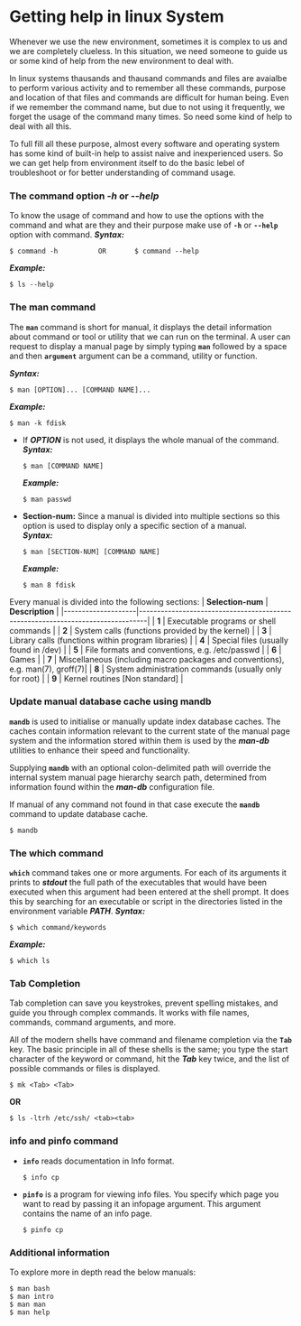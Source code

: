 # Getting help in linux System

Whenever we use the new environment, sometimes it is complex to us and we are completely clueless. In this situation, we need someone to guide us or some kind of help from the new environment to deal with. 

In linux systems thausands and thausand commands and files are avaialbe to perform various activity and to remember all these commands, purpose and location of that files and commands are difficult for human being. Even if we remember the command name, but due to not using it frequently, we forget the usage of the command many times. So need some kind of help to deal with all this.


To full fill all these purpose, almost every software and operating system has some kind of built-in help to assist naive and inexperienced users. So we can get help from environment itself to do the basic lebel of troubleshoot or for better understanding of command usage.


### The command option **_-h_** or **_--help_**
To know the usage of command and how to use the options with the command and what are they and their purpose make use of **` -h `** or **` --help `** option with command.
**_Syntax:_** <br>
```
$ command -h          OR       $ command --help
```
**_Example:_** <br>
```
$ ls --help
```


### The man command
The **` man `** command is short for manual, it displays the detail information about command or tool or utility that we can run on
the terminal. A user can request to display a manual page by simply typing **` man `** followed by a space and then **` argument `** argument can be a command, utility or function. <br>

**_Syntax:_** <br>
```
$ man [OPTION]... [COMMAND NAME]...
```
**_Example:_** <br>
```
$ man -k fdisk
```
  - If **_OPTION_** is not used, it displays the whole manual of the command. <br>
    **_Syntax:_** <br>
    ```
    $ man [COMMAND NAME]
    ```
    **_Example:_** <br>
    ```
    $ man passwd
    ```
  - **Section-num:** Since a manual is divided into multiple sections so this option is used to display
only a specific section of a manual. <br>
    **_Syntax:_** <br>
    ```
    $ man [SECTION-NUM] [COMMAND NAME]
    ```
    **_Example:_** <br>
    ```
    $ man 8 fdisk
    ```

Every manual is divided into the following sections:
| **Selection-num** | **Description**                                                                |
|--------------------|--------------------------------------------------------------------------------|
| **1**              | Executable programs or shell commands                                          |
| **2**              | System calls (functions provided by the kernel)                                |
| **3**              | Library calls (functions within program libraries)                             |
| **4**              | Special files (usually found in /dev)                                          |
| **5**              | File formats and conventions, e.g. /etc/passwd                                 |
| **6**              | Games                                                                          |
| **7**              | Miscellaneous (including macro packages and conventions), e.g. man(7), groff(7)|
| **8**              | System administration commands (usually only for root)                         |
| **9**              | Kernel routines [Non standard]                                                 |

### Update manual database cache using mandb
**` mandb `**  is  used to initialise or manually update index database caches.  The caches contain information relevant to the current state of the manual page system and the information stored within them is used by the **_man-db_** utilities to enhance their speed and functionality.

Supplying **` mandb `** with an optional colon-delimited path will override the internal system manual page hierarchy search path, determined from information found within the **_man-db_** configuration file.

If manual of any command not found in that case execute the **` mandb `** command to update database cache.
```
$ mandb
```
### The which command
**` which `** command takes one or more arguments. For each of its arguments it prints to **_stdout_** the full path of the executables that would have been executed when this argument had been entered at the shell prompt. It does this by searching for an executable or script in the directories listed in the environment variable **_PATH_**.
**_Syntax:_** <br>
```
$ which command/keywords
```
**_Example:_**
```
$ which ls
```

### Tab Completion
Tab completion can save you keystrokes, prevent spelling mistakes, and guide you through complex commands. It works with file names, commands, command arguments, and more.

All of the modern shells have command and filename completion via the **` Tab `** key. The basic principle in all of these shells is the same; you type the start character of the keyword or command, hit the **_Tab_** key twice, and the list of possible commands or files is displayed. 
```
$ mk <Tab> <Tab>
```
**OR**
```
$ ls -ltrh /etc/ssh/ <tab><tab>
```
### info and pinfo command
  - **` info `** reads documentation in Info format.
    ```
    $ info cp
    ```
  - **` pinfo `** is a program for viewing info files. You specify which page you want to read by passing it an infopage argument. This argument contains the name of an info page.
    ```
    $ pinfo cp
    ```


### Additional information
To explore more in depth read the below manuals:
```
$ man bash
$ man intro
$ man man
$ man help
```




